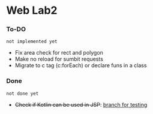 # Web Lab2
### To-DO 
```
not implemented yet
```
- Fix area check for rect and polygon
- Make no reload for sumbit requests
- Migrate to c tag (c:forEach) or declare funs in a class

### Done
```
not done yet
```
- ~~Check if Kotlin can be used in JSP~~: [branch for testing](https://github.com/ulyanovskk/weblab2/tree/kotlin-jsp-test)
